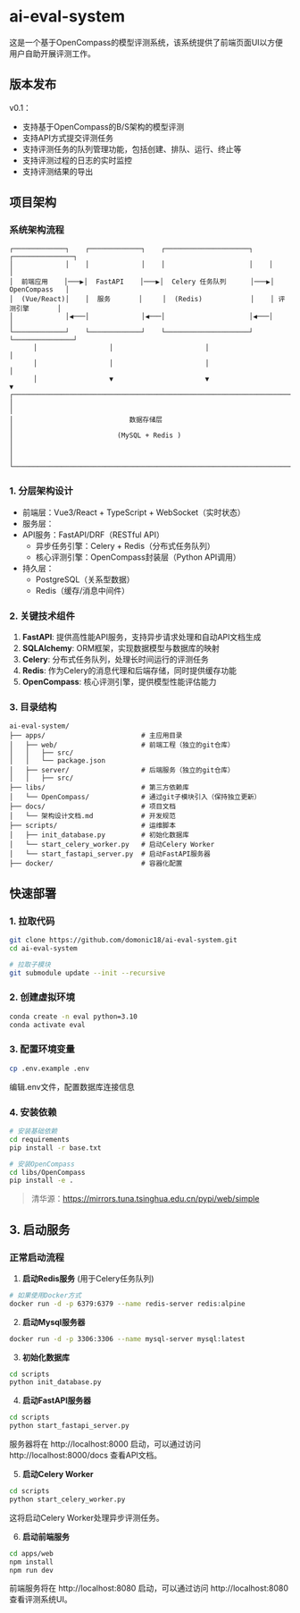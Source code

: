 # ai-eval-system
这是一个基于OpenCompass的模型评测系统，该系统提供了前端页面UI以方便用户自助开展评测工作。

## 版本发布
v0.1：
- 支持基于OpenCompass的B/S架构的模型评测
- 支持API方式提交评测任务
- 支持评测任务的队列管理功能，包括创建、排队、运行、终止等
- 支持评测过程的日志的实时监控
- 支持评测结果的导出



## 项目架构

### 系统架构流程
```
┌─────────────┐    ┌─────────────┐    ┌─────────────────────┐    ┌───────────────┐
│             │    │             │    │                     │    │               │
│  前端应用    │───▶│  FastAPI    │───▶│  Celery 任务队列      │───▶│ OpenCompass   │
│  (Vue/React)│    │  服务       │     │  (Redis)            │    │ 评测引擎       │
│             │◀───│             │◀───│                     │◀───│               │
└─────────────┘    └─────────────┘    └─────────────────────┘    └───────────────┘
      │                  │                       │                       │
      │                  │                       │                       │
      │                  ▼                       ▼                       ▼
┌─────────────────────────────────────────────────────────────────────────────┐
│                                                                             │
│                             数据存储层                                        │
│                          (MySQL + Redis )                                   │
│                                                                             │
└─────────────────────────────────────────────────────────────────────────────┘
```
### 1. 分层架构设计
- 前端层：Vue3/React + TypeScript + WebSocket（实时状态）
- 服务层：
- API服务：FastAPI/DRF（RESTful API）
  - 异步任务引擎：Celery + Redis（分布式任务队列）
  - 核心评测引擎：OpenCompass封装层（Python API调用）
- 持久层：
  - PostgreSQL（关系型数据）
  - Redis（缓存/消息中间件）


### 2. 关键技术组件
1. **FastAPI**: 提供高性能API服务，支持异步请求处理和自动API文档生成
2. **SQLAlchemy**: ORM框架，实现数据模型与数据库的映射
3. **Celery**: 分布式任务队列，处理长时间运行的评测任务
4. **Redis**: 作为Celery的消息代理和后端存储，同时提供缓存功能
5. **OpenCompass**: 核心评测引擎，提供模型性能评估能力

### 3. 目录结构
```
ai-eval-system/
├── apps/                        # 主应用目录
│   ├── web/                     # 前端工程（独立的git仓库）
│   │   ├── src/
│   │   └── package.json
│   ├── server/                  # 后端服务（独立的git仓库）
│   │   ├── src/
├── libs/                        # 第三方依赖库
│   └── OpenCompass/             # 通过git子模块引入（保持独立更新）
├── docs/                        # 项目文档
│   └── 架构设计文档.md            # 开发规范
├── scripts/                     # 运维脚本
│   ├── init_database.py         # 初始化数据库
│   └── start_celery_worker.py   # 启动Celery Worker
│   └── start_fastapi_server.py  # 启动FastAPI服务器
├── docker/                      # 容器化配置
```

## 快速部署
### 1. 拉取代码
```bash
git clone https://github.com/domonic18/ai-eval-system.git
cd ai-eval-system

# 拉取子模块
git submodule update --init --recursive
```

### 2. 创建虚拟环境
```bash
conda create -n eval python=3.10
conda activate eval
```

### 3. 配置环境变量
```bash
cp .env.example .env
```
编辑.env文件，配置数据库连接信息


### 4. 安装依赖
```bash
# 安装基础依赖
cd requirements
pip install -r base.txt

# 安装OpenCompass
cd libs/OpenCompass
pip install -e .
```
> 清华源：https://mirrors.tuna.tsinghua.edu.cn/pypi/web/simple

## 3. 启动服务

### 正常启动流程

1. **启动Redis服务** (用于Celery任务队列)
```bash
# 如果使用Docker方式
docker run -d -p 6379:6379 --name redis-server redis:alpine
```

2. **启动Mysql服务器**
```bash
docker run -d -p 3306:3306 --name mysql-server mysql:latest
```

3. **初始化数据库**
```bash
cd scripts
python init_database.py
```

4. **启动FastAPI服务器**
```bash
cd scripts
python start_fastapi_server.py
```
服务器将在 http://localhost:8000 启动，可以通过访问 http://localhost:8000/docs 查看API文档。

5. **启动Celery Worker**
```bash
cd scripts
python start_celery_worker.py
```
这将启动Celery Worker处理异步评测任务。

6. **启动前端服务**
```bash
cd apps/web
npm install
npm run dev
```
前端服务将在 http://localhost:8080 启动，可以通过访问 http://localhost:8080 查看评测系统UI。



